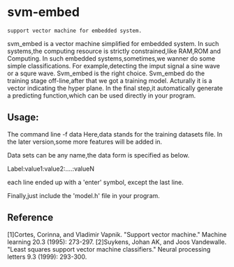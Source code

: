 svm-embed
=========
    support vector machine for embedded system.

svm_embed is a vector machine simplified for embedded system. In such systems,the computing resource is strictly constrained,like RAM,ROM and Computing. In such embedded systems,sometimes,we wanner do some simple classifications. For example,detecting the imput signal a sine wave or a squre wave. Svm_embed is the right choice. Svm_embed do the training stage off-line,after that we got a training model. Acturally it is a vector indicating the hyper plane. In the final step,it automatically generate a predicting function,which can be used directly in your program.

Usage:
------
The command line -f data 
Here,data stands for the training datasets file. In the later version,some more features will be added in.

Data sets can be any name,the data form is specified as below.

Label:value1:value2:....:valueN 

each line ended up with a 'enter' symbol, except the last line.

Finally,just include the 'model.h' file in your program. 
## Reference
[1]Cortes, Corinna, and Vladimir Vapnik. "Support vector machine." Machine learning 20.3 (1995): 273-297.
[2]Suykens, Johan AK, and Joos Vandewalle. "Least squares support vector machine classifiers." Neural processing letters 9.3 (1999): 293-300.
